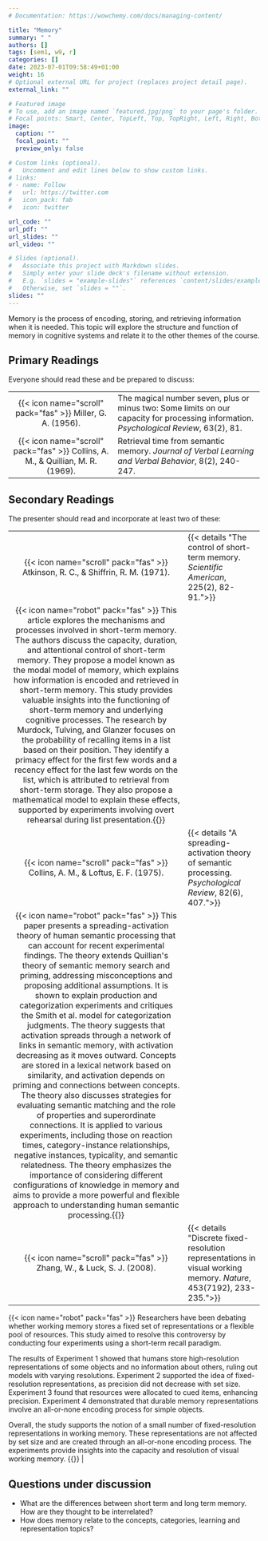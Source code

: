 ```yaml
---
# Documentation: https://wowchemy.com/docs/managing-content/

title: "Memory"
summary: " "
authors: []
tags: [sem1, w9, r]
categories: []
date: 2023-07-01T09:58:49+01:00
weight: 16
# Optional external URL for project (replaces project detail page).
external_link: ""

# Featured image
# To use, add an image named `featured.jpg/png` to your page's folder.
# Focal points: Smart, Center, TopLeft, Top, TopRight, Left, Right, BottomLeft, Bottom, BottomRight.
image:
  caption: ""
  focal_point: ""
  preview_only: false

# Custom links (optional).
#   Uncomment and edit lines below to show custom links.
# links:
# - name: Follow
#   url: https://twitter.com
#   icon_pack: fab
#   icon: twitter

url_code: ""
url_pdf: ""
url_slides: ""
url_video: ""

# Slides (optional).
#   Associate this project with Markdown slides.
#   Simply enter your slide deck's filename without extension.
#   E.g. `slides = "example-slides"` references `content/slides/example-slides.md`.
#   Otherwise, set `slides = ""`.
slides: ""
---
```


Memory is the process of encoding, storing, and retrieving information when it is needed. This topic will explore the structure and function of memory in cognitive systems and relate it to the other themes of the course.

## Primary Readings

Everyone should read these and be prepared to discuss:

|  |  |
|:----:|:-----|
| {{< icon name="scroll" pack="fas" >}} Miller, G. A. (1956). | The magical number seven, plus or minus two: Some limits on our capacity for processing information. *Psychological Review*, 63(2), 81.| <!-- {{< details "">}}{{< icon name="robot" pack="fas" >}} This highly cited article discusses the concept of information capacity and its implications for human cognition. Miller presents experiments on people's ability to assign numbers to stimuli, which test their capacity to transmit information. Miller introduces information theory and discusses the concept of channel capacity, which represents the maximum amount of information that an observer can provide about a stimulus through absolute judgment.{{</details>}}  -->
| {{< icon name="scroll" pack="fas" >}} Collins, A. M., & Quillian, M. R. (1969). | Retrieval time from semantic memory. *Journal of Verbal Learning and Verbal Behavior*, 8(2), 240-247. |
<!-- {{< details "">}}{{< icon name="robot" pack="fas" >}} The researchers, Collins and Quillian, conducted a series of experiments to investigate how people retrieve and process information from semantic memory. They proposed two hypotheses, the "unsuccessful search" hypothesis and the "search and destroy" hypothesis, to explain how individuals make judgments about the truth or falsity of sentences.

The experiments yielded contradictory results to the researchers' initial hypothesis, leading them to develop the "search and destroy" hypothesis. This hypothesis suggests that individuals search for paths that connect the words in a sentence and reject the statement if they are unable to find a path that agrees with it.The researchers also discuss the issue of contradictions and emphasized that determining the falsity of a statement is not a simple process.{{</details>}} -->



## Secondary Readings

The presenter should read and incorporate at least two of these:

| |  |
|:----:|:-----|
| {{< icon name="scroll" pack="fas" >}} Atkinson, R. C., & Shiffrin, R. M. (1971). | {{< details "The control of short-term memory. *Scientific American*, 225(2), 82-91.">}}
{{< icon name="robot" pack="fas" >}} This article explores the mechanisms and processes involved in short-term memory. The authors discuss the capacity, duration, and attentional control of short-term memory. They propose a model known as the modal model of memory, which explains how information is encoded and retrieved in short-term memory. This study provides valuable insights into the functioning of short-term memory and underlying cognitive processes. The research by Murdock, Tulving, and Glanzer focuses on the probability of recalling items in a list based on their position. They identify a primacy effect for the first few words and a recency effect for the last few words on the list, which is attributed to retrieval from short-term storage. They also propose a mathematical model to explain these effects, supported by experiments involving overt rehearsal during list presentation.{{</details>}} |
| {{< icon name="scroll" pack="fas" >}} Collins, A. M., & Loftus, E. F. (1975). | {{< details "A spreading-activation theory of semantic processing. *Psychological Review*, 82(6), 407.">}}
{{< icon name="robot" pack="fas" >}} This paper presents a spreading-activation theory of human semantic processing that can account for recent experimental findings. The theory extends Quillian's theory of semantic memory search and priming, addressing misconceptions and proposing additional assumptions. It is shown to explain production and categorization experiments and critiques the Smith et al. model for categorization judgments. The theory suggests that activation spreads through a network of links in semantic memory, with activation decreasing as it moves outward. Concepts are stored in a lexical network based on similarity, and activation depends on priming and connections between concepts. The theory also discusses strategies for evaluating semantic matching and the role of properties and superordinate connections. It is applied to various experiments, including those on reaction times, category-instance relationships, negative instances, typicality, and semantic relatedness. The theory emphasizes the importance of considering different configurations of knowledge in memory and aims to provide a more powerful and flexible approach to understanding human semantic processing.{{</details>}} |
| {{< icon name="scroll" pack="fas" >}} Zhang, W., & Luck, S. J. (2008). | {{< details "Discrete fixed-resolution representations in visual working memory. *Nature*, 453(7192), 233-235.">}}
{{< icon name="robot" pack="fas" >}} Researchers have been debating whether working memory stores a fixed set of representations or a flexible pool of resources. This study aimed to resolve this controversy by conducting four experiments using a short-term recall paradigm.

The results of Experiment 1 showed that humans store high-resolution representations of some objects and no information about others, ruling out models with varying resolutions. Experiment 2 supported the idea of fixed-resolution representations, as precision did not decrease with set size. Experiment 3 found that resources were allocated to cued items, enhancing precision. Experiment 4 demonstrated that durable memory representations involve an all-or-none encoding process for simple objects.

Overall, the study supports the notion of a small number of fixed-resolution representations in working memory. These representations are not affected by set size and are created through an all-or-none encoding process. The experiments provide insights into the capacity and resolution of visual working memory.
{{</details>}} |



## Questions under discussion

- What are the differences between short term and long term memory. How are they thought to be interrelated?
- How does memory relate to the concepts, categories, learning and representation topics?
